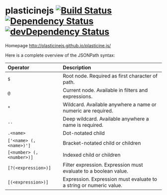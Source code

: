# plasticinejs [![Build Status](https://img.shields.io/travis/plasticinejs/plasticine.js/master.svg)](https://travis-ci.org/plasticinejs/plasticine.js) [![Dependency Status](https://img.shields.io/david/plasticinejs/plasticine.js.svg)](https://david-dm.org/plasticinejs/plasticine.js) [![devDependency Status](https://img.shields.io/david/dev/plasticinejs/plasticine.js.svg)](https://david-dm.org/plasticinejs/plasticine.js#info=devDependencies)

Homepage http://plasticinejs.github.io/plasticine.js/

Here is a complete overview of the JSONPath syntax:

| Operator                  | Description                                                        |
| :------------------------ | :----------------------------------------------------------------- |
| `$`                       | Root node. Required as first character of path.                    |
| `@`                       | Current node. Available in filters and expressions.                |
| `*`                       | Wildcard. Available anywhere a name or numeric are required.       |
| `..`                      | Deep wildcard. Available anywhere a name is required.              |
| `.<name>`                 | Dot-notated child                                                  |
| `['<name> (, <name>)']`   | Bracket-notated child or children                                  |
| `[<number> (, <number>)]` | Indexed child or children                                          |
| `[?(<expression>)]`       | Filter expression. Expression must evaluate to a boolean value.    |
| `[(<expression>)]`        | Expression. Expression must evaluate to a string or numeric value. |